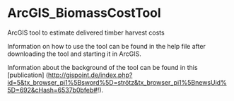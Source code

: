 ArcGIS_BiomassCostTool
======================

ArcGIS tool to estimate delivered timber harvest costs

Information on how to use the tool can be found in the help file after downloading the tool and starting it in ArcGIS.

Information about the background of the tool can be found in this [publication] (http://gispoint.de/index.php?id=5&tx_browser_pi1%5Bsword%5D=strötz&tx_browser_pi1%5BnewsUid%5D=692&cHash=6537b0bfeb#!).
